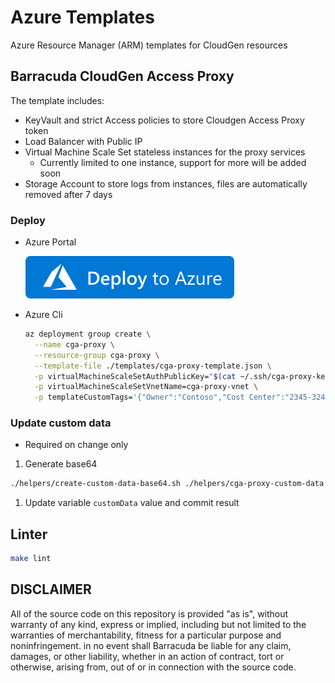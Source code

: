 # Azure Templates

Azure Resource Manager (ARM) templates for CloudGen resources

## Barracuda CloudGen Access Proxy

The template includes:

- KeyVault and strict Access policies to store Cloudgen Access Proxy token
- Load Balancer with Public IP
- Virtual Machine Scale Set stateless instances for the proxy services
  - Currently limited to one instance, support for more will be added soon
- Storage Account to store logs from instances, files are automatically removed after 7 days

### Deploy

- Azure Portal

  [![Deploy To Azure](./images/deploytoazure.svg?sanitize=true)](https://portal.azure.com/#create/Microsoft.Template/uri/https%3A%2F%2Fraw.githubusercontent.com%2Fbarracuda-cloudgen-access%2Fazure-templates%2Fmain%2Ftemplates%2Fcga-proxy-template.json)

- Azure Cli

  ```sh
  az deployment group create \
    --name cga-proxy \
    --resource-group cga-proxy \
    --template-file ./templates/cga-proxy-template.json \
    -p virtualMachineScaleSetAuthPublicKey="$(cat ~/.ssh/cga-proxy-key.pub)" \
    -p virtualMachineScaleSetVnetName=cga-proxy-vnet \
    -p templateCustomTags='{"Owner":"Contoso","Cost Center":"2345-324"}'
  ```

### Update custom data

- Required on change only

1. Generate base64

  ```sh
  ./helpers/create-custom-data-base64.sh ./helpers/cga-proxy-custom-data.sh
  ```

1. Update variable `customData` value and commit result

## Linter

```sh
make lint
```

## DISCLAIMER

All of the source code on this repository is provided "as is", without warranty of any kind,
express or implied, including but not limited to the warranties of merchantability,
fitness for a particular purpose and noninfringement. in no event shall Barracuda be liable for any claim,
damages, or other liability, whether in an action of contract, tort or otherwise, arising from,
out of or in connection with the source code.
